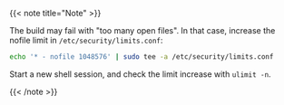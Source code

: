 <!--
+++
private = true
+++
-->

{{< note title="Note" >}}

The build may fail with "too many open files".
In that case, increase the nofile limit in `/etc/security/limits.conf`:

```sh
echo '* - nofile 1048576' | sudo tee -a /etc/security/limits.conf
```

Start a new shell session, and check the limit increase with `ulimit -n`.

{{< /note >}}
